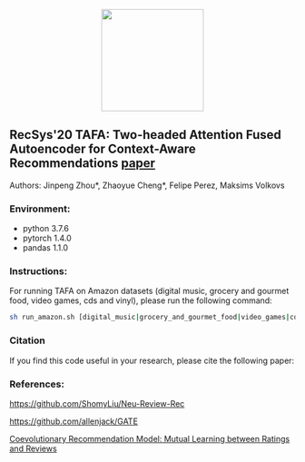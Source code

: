 <p align="center">
<a href="https://layer6.ai/"><img src="https://github.com/layer6ai-labs/DropoutNet/blob/master/logs/logobox.jpg" width="180"></a>
</p>

## RecSys'20 TAFA: Two-headed Attention Fused Autoencoder for Context-Aware Recommendations [paper](http://www.cs.toronto.edu/~mvolkovs/recsys2020_tafa.pdf)

Authors: Jinpeng Zhou*, Zhaoyue Cheng*, Felipe Perez, Maksims Volkovs

### Environment:
* python 3.7.6
* pytorch 1.4.0
* pandas 1.1.0

### Instructions:
For running TAFA on Amazon datasets (digital music, grocery and gourmet food, video games, cds and vinyl), please run the following command:
```bash
sh run_amazon.sh [digital_music|grocery_and_gourmet_food|video_games|cds_and_vinyl]
```
### Citation

If you find this code useful in your research, please cite the following paper:

### References:

<https://github.com/ShomyLiu/Neu-Review-Rec>

<https://github.com/allenjack/GATE>

[Coevolutionary Recommendation Model: Mutual Learning between Ratings and Reviews](https://dl.acm.org/doi/10.1145/3178876.3186158)
